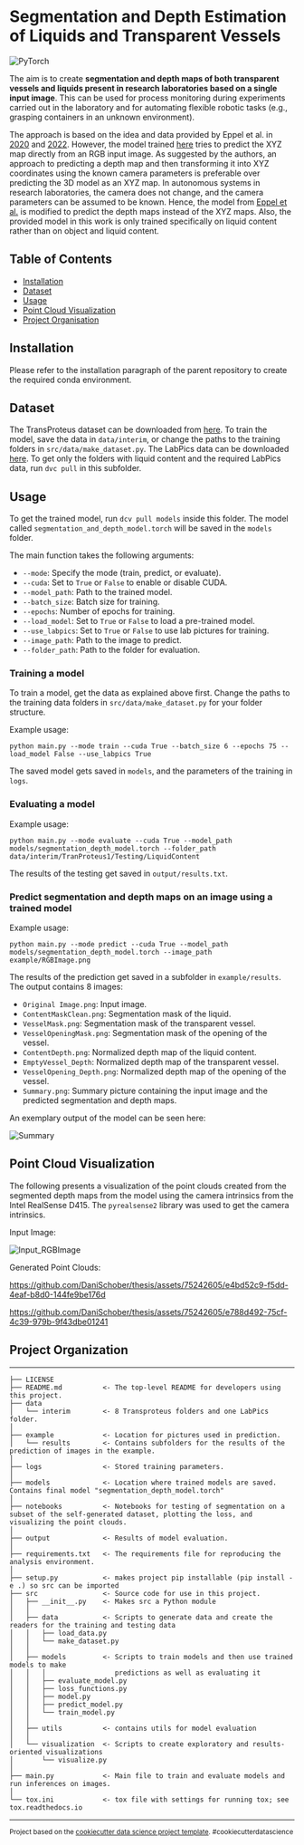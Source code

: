 Segmentation and Depth Estimation of Liquids and Transparent Vessels
==============================
![PyTorch](https://img.shields.io/badge/PyTorch-%23EE4C2C.svg?style=for-the-badge&logo=PyTorch&logoColor=white)

The aim is to create **segmentation and depth maps of both transparent vessels and liquids present in research laboratories based on a single input image**. This can be used for process monitoring during experiments carried out in the laboratory and for automating flexible robotic tasks (e.g., grasping containers in an unknown environment).

The approach is based on the idea and data provided by Eppel et al. in [2020](https://github.com/sagieppel/LabPics-medical-Computer-vision-for-liquid-samples-in-hospitals-and-medical-lab-) and [2022](https://github.com/sagieppel/Predicting-3D-shape-of-liquid-and-objects-inside-transparent-vessels-as-XYZ-map-from-a-single-image). However, the model trained [here](https://github.com/sagieppel/Predicting-3D-shape-of-liquid-and-objects-inside-transparent-vessels-as-XYZ-map-from-a-single-image) tries to predict the XYZ map directly from an RGB input image. As suggested by the authors, an approach to predicting a depth map and then transforming it into XYZ coordinates using the known camera parameters is preferable over predicting the 3D model as an XYZ map. In autonomous systems in research laboratories, the camera does not change, and the camera parameters can be assumed to be known. Hence, the model from [Eppel et al.](https://github.com/sagieppel/Predicting-3D-shape-of-liquid-and-objects-inside-transparent-vessels-as-XYZ-map-from-a-single-image) is modified to predict the depth maps instead of the XYZ maps. Also, the provided model in this work is only trained specifically on liquid content rather than on object and liquid content. 

## Table of Contents

- [Installation](#installation)
- [Dataset](#dataset)
- [Usage](#usage)
- [Point Cloud Visualization](#visual)
- [Project Organisation](#orga)

## Installation

Please refer to the installation paragraph of the parent repository to create the required conda environment.

## Dataset 

The TransProteus dataset can be downloaded from [here](https://e.pcloud.link/publink/show?code=kZfx55Zx1GOrl4aUwXDrifAHUPSt7QUAIfV). To train the model, save the data in `data/interim`, or change the paths to the training folders in `src/data/make_dataset.py`. The LabPics data can be downloaded [here](https://zenodo.org/record/4736111). To get only the folders with liquid content and the required LabPics data, run `dvc pull` in this subfolder. 

## Usage

To get the trained model, run `dcv pull models` inside this folder. The model called `segmentation_and_depth_model.torch` will be saved in the `models` folder.

The main function takes the following arguments:

- `--mode`: Specify the mode (train, predict, or evaluate).
- `--cuda`: Set to `True` or `False` to enable or disable CUDA.
- `--model_path`: Path to the trained model.
- `--batch_size`: Batch size for training.
- `--epochs`: Number of epochs for training.
- `--load_model`: Set to `True` or `False` to load a pre-trained model.
- `--use_labpics`: Set to `True` or `False` to use lab pictures for training.
- `--image_path`: Path to the image to predict.
- `--folder_path`: Path to the folder for evaluation.
 
 ### Training a model
 
 To train a model, get the data as explained above first. Change the paths to the training data folders in `src/data/make_dataset.py` for your folder structure.
 
 Example usage:
 ```
 python main.py --mode train --cuda True --batch_size 6 --epochs 75 --load_model False --use_labpics True
 ```
 
 The saved model gets saved in `models`, and the parameters of the training in `logs`.
 
 ### Evaluating a model
 Example usage:
 ```
 python main.py --mode evaluate --cuda True --model_path models/segmentation_depth_model.torch --folder_path data/interim/TranProteus1/Testing/LiquidContent
 ```
 
 The results of the testing get saved in `output/results.txt`.
 
 ### Predict segmentation and depth maps on an image using a trained model
 Example usage:
 ```
 python main.py --mode predict --cuda True --model_path models/segmentation_depth_model.torch --image_path example/RGBImage.png
 ```
 
 The results of the prediction get saved in a subfolder in `example/results`. The output contains 8 images:
 - `Original Image.png`: Input image.
 - `ContentMaskClean.png`: Segmentation mask of the liquid.
 - `VesselMask.png`: Segmentation mask of the transparent vessel.
 - `VesselOpeningMask.png`: Segmentation mask of the opening of the vessel.
 - `ContentDepth.png`: Normalized depth map of the liquid content.
 - `EmptyVessel_Depth`: Normalized depth map of the transparent vessel.
 - `VesselOpening_Depth.png`: Normalized depth map of the opening of the vessel.
 - `Summary.png`: Summary picture containing the input image and the predicted segmentation and depth maps.

An exemplary output of the model can be seen here:

![Summary](https://github.com/DaniSchober/thesis/assets/75242605/bba07710-c954-4ed0-9e41-69d154d6517a)

## <a id="visual"></a> Point Cloud Visualization

The following presents a visualization of the point clouds created from the segmented depth maps from the model using the camera intrinsics from the Intel RealSense D415. The `pyrealsense2` library was used to get the camera intrinsics.

Input Image:

![Input_RGBImage](https://github.com/DaniSchober/thesis/assets/75242605/6be3f2ac-d6e1-4cfa-ad8b-b822920e8090)

Generated Point Clouds:

https://github.com/DaniSchober/thesis/assets/75242605/e4bd52c9-f5dd-4eaf-b8d0-144fe9be176d

https://github.com/DaniSchober/thesis/assets/75242605/e788d492-75cf-4c39-979b-9f43dbe01241


## <a id="orga"></a> Project Organization
------------

    ├── LICENSE
    ├── README.md          <- The top-level README for developers using this project.
    ├── data
    │   └── interim        <- 8 Transproteus folders and one LabPics folder.
    │
    ├── example            <- Location for pictures used in prediction.
    │   └── results        <- Contains subfolders for the results of the prediction of images in the example. 
    │
    ├── logs               <- Stored training parameters.
    │
    ├── models             <- Location where trained models are saved. Contains final model "segmentation_depth_model.torch"
    │
    ├── notebooks          <- Notebooks for testing of segmentation on a subset of the self-generated dataset, plotting the loss, and visualizing the point clouds.
    │    
    ├── output             <- Results of model evaluation.
    │
    ├── requirements.txt   <- The requirements file for reproducing the analysis environment.
    │
    ├── setup.py           <- makes project pip installable (pip install -e .) so src can be imported
    ├── src                <- Source code for use in this project.
    │   ├── __init__.py    <- Makes src a Python module
    │   │
    │   ├── data           <- Scripts to generate data and create the readers for the training and testing data
    │   │   ├── load_data.py    
    │   │   └── make_dataset.py
    │   │
    │   ├── models         <- Scripts to train models and then use trained models to make
    │   │   │                 predictions as well as evaluating it
    │   │   ├── evaluate_model.py
    │   │   ├── loss_functions.py
    │   │   ├── model.py
    │   │   ├── predict_model.py
    │   │   └── train_model.py
    │   │    
    │   ├── utils          <- contains utils for model evaluation
    │   │
    │   └── visualization  <- Scripts to create exploratory and results-oriented visualizations
    │       └── visualize.py
    │
    ├── main.py            <- Main file to train and evaluate models and run inferences on images.
    │
    └── tox.ini            <- tox file with settings for running tox; see tox.readthedocs.io


--------

<p><small>Project based on the <a target="_blank" href="https://drivendata.github.io/cookiecutter-data-science/">cookiecutter data science project template</a>. #cookiecutterdatascience</small></p>
